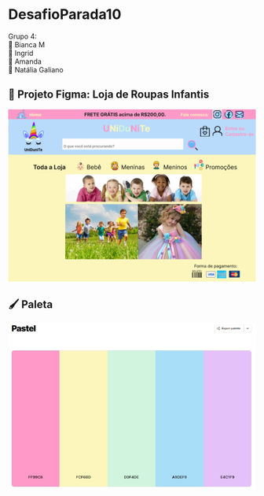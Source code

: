 <h1> DesafioParada10 </h1>

<p>
Grupo 4: <br>
📌 Bianca M <br>
📌 Ingrid <br>
📌 Amanda <br>
📌 Natália Galiano
</p>

<h2>📍 Projeto Figma: Loja de Roupas Infantis</h2>

<p>
  <img alt="pagina principal" src="img/paginaprincipal.png">
</p>

<h2> 🖌 Paleta</h2>

<p>
  <img alt="paleta" src="img/paleta.jpg">
</p>
